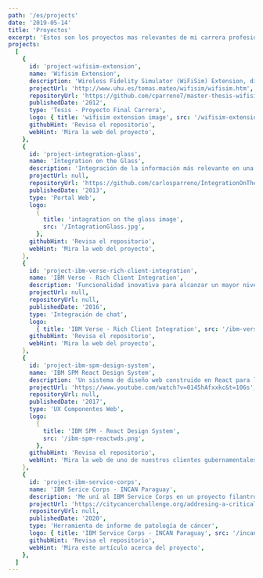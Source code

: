 ```yaml
---
path: '/es/projects'
date: '2019-05-14'
title: 'Proyectos'
excerpt: 'Estos son los proyectos mas relevantes de mi carrera profesional.'
projects:
  [
    {
      id: 'project-wifisim-extension',
      name: 'Wifisim Extension',
      description: 'Wireless Fidelity Simulator (WiFiSim) Extension, diseñada para planificar, optimizar e implementar comunicaciones inalámbricas',
      projectUrl: 'http://www.uhu.es/tomas.mateo/wifisim/wifisim.htm',
      repositoryUrl: 'https://github.com/cparreno7/master-thesis-wifisim-extension',
      publishedDate: '2012',
      type: 'Tesis - Proyecto Final Carrera',
      logo: { title: 'wifisim extension image', src: '/wifisim-extension.jpg' },
      githubHint: 'Revisa el repositorio',
      webHint: 'Mira la web del proyecto',
    },
    {
      id: 'project-integration-glass',
      name: 'Integration on the Glass',
      description: 'Integración de la información más relevante en una Plataforma única para los managers de ventas del Software Group en IBM Benelux',
      projectUrl: null,
      repositoryUrl: 'https://github.com/carlosparreno/IntegrationOnTheGlass',
      publishedDate: '2013',
      type: 'Portal Web',
      logo:
        {
          title: 'intagration on the glass image',
          src: '/IntagrationGlass.jpg',
        },
      githubHint: 'Revisa el repositorio',
      webHint: 'Mira la web del proyecto',
    },
    {
      id: 'project-ibm-verse-rich-client-integration',
      name: 'IBM Verse - Rich Client Integration',
      description: 'Funcionalidad inovativa para alcanzar un mayor nivel de interoperabilidad entre IBM Sametime (aplicación local y IBM Verse chat(aplicación web). La parte inovativa de esta funcionalidad es que no requiere configuración de seguridad a nivel de la aplicación local ni tampoco en el navegador.',
      projectUrl: null,
      repositoryUrl: null,
      publishedDate: '2016',
      type: 'Integración de chat',
      logo:
        { title: 'IBM Verse - Rich Client Integration', src: '/ibm-verse.png' },
      githubHint: 'Revisa el repositorio',
      webHint: 'Mira la web del proyecto',
    },
    {
      id: 'project-ibm-spm-design-system',
      name: 'IBM SPM React Design System',
      description: 'Un sistema de diseño web construido en React para la interfaz de usuario de nuestros clientes gubernamentales en IBM Watson Health. Este sistema de diseño proporciona componentes web que son accesibles, localizables y adaptativos. Este sistema de diseño también se utiliza como núcleo para la interfaz de usuario de otras aplicaciones en Watson Health Government and Human Services.',
      projectUrl: 'https://www.youtube.com/watch?v=0145hAfxxkc&t=106s',
      repositoryUrl: null,
      publishedDate: '2017',
      type: 'UX Componentes Web',
      logo:
        {
          title: 'IBM SPM - React Design System',
          src: '/ibm-spm-reactwds.png',
        },
      githubHint: 'Revisa el repositorio',
      webHint: 'Mira la web de uno de nuestros clientes gubernamentales',
    },
    {
      id: 'project-ibm-service-corps',
      name: 'IBM Serice Corps - INCAN Paraguay',
      description: 'Me uní al IBM Service Corps en un proyecto filantrópico en Paraguay para trabajar junto a organizaciones internacionales líderes en cáncer para mejorar la atención del cáncer en países de ingresos medios y bajos. El resultado fue una herramienta de informe estructurado para la patología anatómica del cáncer.',
      projectUrl: 'https://citycancerchallenge.org/addresing-a-critical-gap-in-the-areas-of-pathology-and-cancer-surveillance/',
      repositoryUrl: null,
      publishedDate: '2020',
      type: 'Herramienta de informe de patología de cáncer',
      logo: { title: 'IBM Service Corps - INCAN Paraguay', src: '/incan.jpg' },
      githubHint: 'Revisa el repositorio',
      webHint: 'Mira este artículo acerca del proyecto',
    },
  ]
---
```

